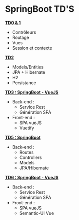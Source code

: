 SpringBoot TD'S
=================


**[TD0 & 1](https://github.com/McFlyOL/springboot-tds/tree/master)**

* Contrôleurs
* Routage
* Vues
* Session et contexte

**[TD2](https://github.com/McFlyOL/springboot-tds/tree/td2)**

* Models/Entities
* JPA + Hibernate
* H2
* Persistance
 
**[TD3 : SpringBoot - VueJS](https://github.com/McFlyOL/springboot-tds/tree/td3)**

* Back-end :
  * Service Rest
  * Génération SPA
* Front-end :
  * SPA vueJS
  * Vuetify
 
**[TD5 : SpringBoot](https://github.com/McFlyOL/springboot-tds/tree/td5)**

* Back-end :
  * Routes
  * Controllers
  * Models
  * JPA/Hibernate
 
**[TD6 : SpringBoot - VueJS]()**

* Back-end :
  * Service Rest
  * Génération SPA
* Front-end :
  * SPA vueJS
  * Semantic-UI Vue
